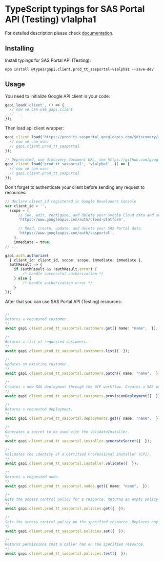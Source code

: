 # TypeScript typings for SAS Portal API (Testing) v1alpha1


For detailed description please check [documentation](https://developers.google.com/spectrum-access-system/).

## Installing

Install typings for SAS Portal API (Testing):

```
npm install @types/gapi.client.prod_tt_sasportal-v1alpha1 --save-dev
```

## Usage

You need to initialize Google API client in your code:

```typescript
gapi.load('client', () => {
  // now we can use gapi.client
  // ...
});
```

Then load api client wrapper:

```typescript
gapi.client.load('https://prod-tt-sasportal.googleapis.com/$discovery/rest?version=v1alpha1', () => {
  // now we can use:
  // gapi.client.prod_tt_sasportal
});
```

```typescript
// Deprecated, use discovery document URL, see https://github.com/google/google-api-javascript-client/blob/master/docs/reference.md#----gapiclientloadname----version----callback--
gapi.client.load('prod_tt_sasportal', 'v1alpha1', () => {
  // now we can use:
  // gapi.client.prod_tt_sasportal
});
```

Don't forget to authenticate your client before sending any request to resources:

```typescript
// declare client_id registered in Google Developers Console
var client_id = '',
  scope = [
      // See, edit, configure, and delete your Google Cloud data and see the email address for your Google Account.
      'https://www.googleapis.com/auth/cloud-platform',

      // Read, create, update, and delete your SAS Portal data.
      'https://www.googleapis.com/auth/sasportal',
    ],
    immediate = true;
// ...

gapi.auth.authorize(
  { client_id: client_id, scope: scope, immediate: immediate },
  authResult => {
    if (authResult && !authResult.error) {
        /* handle successful authorization */
    } else {
        /* handle authorization error */
    }
});
```

After that you can use SAS Portal API (Testing) resources: <!-- TODO: make this work for multiple namespaces -->

```typescript

/*
Returns a requested customer.
*/
await gapi.client.prod_tt_sasportal.customers.get({ name: "name",  });

/*
Returns a list of requested customers.
*/
await gapi.client.prod_tt_sasportal.customers.list({  });

/*
Updates an existing customer.
*/
await gapi.client.prod_tt_sasportal.customers.patch({ name: "name",  });

/*
Creates a new SAS deployment through the GCP workflow. Creates a SAS organization if an organization match is not found.
*/
await gapi.client.prod_tt_sasportal.customers.provisionDeployment({  });

/*
Returns a requested deployment.
*/
await gapi.client.prod_tt_sasportal.deployments.get({ name: "name",  });

/*
Generates a secret to be used with the ValidateInstaller.
*/
await gapi.client.prod_tt_sasportal.installer.generateSecret({  });

/*
Validates the identity of a Certified Professional Installer (CPI).
*/
await gapi.client.prod_tt_sasportal.installer.validate({  });

/*
Returns a requested node.
*/
await gapi.client.prod_tt_sasportal.nodes.get({ name: "name",  });

/*
Gets the access control policy for a resource. Returns an empty policy if the resource exists and does not have a policy set.
*/
await gapi.client.prod_tt_sasportal.policies.get({  });

/*
Sets the access control policy on the specified resource. Replaces any existing policy.
*/
await gapi.client.prod_tt_sasportal.policies.set({  });

/*
Returns permissions that a caller has on the specified resource.
*/
await gapi.client.prod_tt_sasportal.policies.test({  });
```
